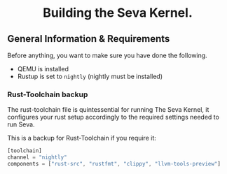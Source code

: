 # <p align="center">Building the Seva Kernel.</p>

## General Information & Requirements

Before anything, you want to make sure you have done the following.

- QEMU is installed
- Rustup is set to `nightly` (nightly must be installed)

### Rust-Toolchain backup

The rust-toolchain file is quintessential for running The Seva Kernel, it configures your rust setup accordingly to the required settings needed to run Seva.

This is a backup for Rust-Toolchain if you require it:

```rust
[toolchain]
channel = "nightly"
components = ["rust-src", "rustfmt", "clippy", "llvm-tools-preview"]
```
